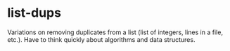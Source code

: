 # list-dups

Variations on removing duplicates from a list (list of integers, lines in a file, etc.).
Have to think quickly about algorithms and data structures.

